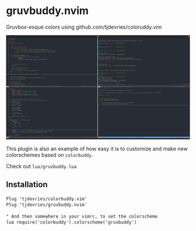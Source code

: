 # gruvbuddy.nvim

Gruvbox-esque colors using github.com/tjdevries/coloruddy.vim

![screen](./media/screenshot.png)

This plugin is also an example of how easy it is to customize and make new colorschemes based on `colorbuddy`.

Check out `lua/gruvbuddy.lua`

## Installation

```vim
Plug 'tjdevries/colorbuddy.vim'
Plug 'tjdevries/gruvbuddy.nvim'

" And then somewhere in your vimrc, to set the colorscheme
lua require('colorbuddy').colorscheme('gruvbuddy')
```
